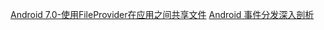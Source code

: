 [Android 7.0-使用FileProvider在应用之间共享文件](https://www.jianshu.com/p/b2b4f5a408c2)
[Android 事件分发深入剖析](https://blog.csdn.net/gao878280390/article/details/58090206)
